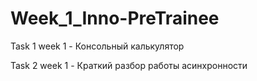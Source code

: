 # Week_1_Inno-PreTrainee

Task 1 week 1 - Консольный калькулятор 

Task 2 week 1 - Краткий разбор работы асинхронности
